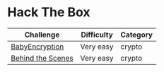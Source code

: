 # Hack The Box

| Challenge  | Difficulty | Category |
| ------------- | ------------- | ------------- |
| [BabyEncryption](BabyEncryption/) | Very easy  | crypto  |
| [Behind the Scenes](BehindtheScenes/) | Very easy  | crypto  |

